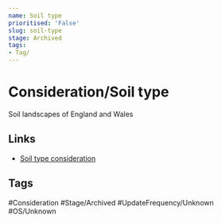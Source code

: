 ```yaml
---
name: Soil type
prioritised: 'False'
slug: soil-type
stage: Archived
tags:
- Tag/
---
```


# Consideration/Soil type

Soil landscapes of England and Wales

## Links

* [Soil type consideration](https://design.planning.data.gov.uk/planning-consideration/soil-type)

## Tags

#Consideration #Stage/Archived #UpdateFrequency/Unknown #OS/Unknown